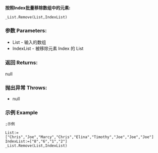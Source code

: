 **按照Index批量移除数组中的元素:**

```autohotkey
_List.Remove(List,IndexList)
```

### 参数 Parameters: 

- List - 输入的数组
- IndexList - 被移除元素 Index 的 List

### 返回 Returns: 
null
### 抛出异常 Throws: 
- null
### 示例 Example
```autohotkey
;示例

List:=["Chris","Joe","Marcy","Chris","Elina","Timothy","Joe","Joe","Joe"]
IndexList:=["8","6","1","2"]
_List.Remove(List,IndexList)
```